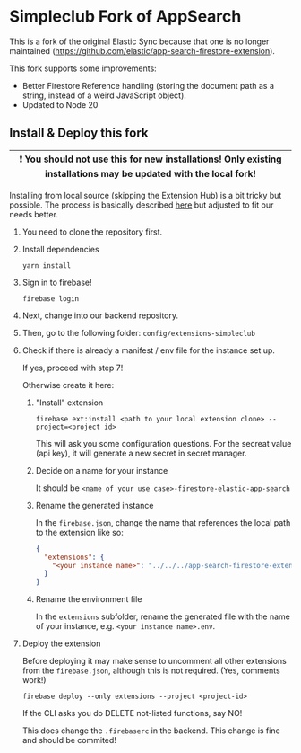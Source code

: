 # Simpleclub Fork of AppSearch

This is a fork of the original Elastic Sync because that one is no longer maintained (https://github.com/elastic/app-search-firestore-extension).

This fork supports some improvements:

- Better Firestore Reference handling (storing the document path as a string, instead of a weird JavaScript object).
- Updated to Node 20

## Install & Deploy this fork

| ❗ **You should not use this for new installations! Only existing installations may be updated with the local fork!** |
| --------------------------------------------------------------------------------------------------------------------- |

Installing from local source (skipping the Extension Hub) is a bit tricky but possible.
The process is basically described [here](https://firebase.google.com/docs/extensions/publishers/get-started) but adjusted to fit our needs better.

1. You need to clone the repository first.

2. Install dependencies

   ```shell
   yarn install
   ```

3. Sign in to firebase!

   ```shell
   firebase login
   ```

4. Next, change into our backend repository.

5. Then, go to the following folder: `config/extensions-simpleclub`

6. Check if there is already a manifest / env file for the instance set up.

   If yes, proceed with step 7!

   Otherwise create it here:

   1. "Install" extension

      ```shell
      firebase ext:install <path to your local extension clone> --project=<project id>
      ```

      This will ask you some configuration questions. For the secreat value (api key), it will generate a new secret in secret manager.

   2. Decide on a name for your instance

      It should be `<name of your use case>-firestore-elastic-app-search`

   3. Rename the generated instance

      In the `firebase.json`, change the name that references the local path to the extension like so:

      ```json
      {
        "extensions": {
          "<your instance name>": "../../../app-search-firestore-extension" // This should be your local path
        }
      }
      ```

   4. Rename the environment file

      In the `extensions` subfolder, rename the generated file with the name of your instance, e.g. `<your instance name>.env`.

7. Deploy the extension

   Before deploying it may make sense to uncomment all other extensions from the `firebase.json`, although this is not required. (Yes, comments work!)

   ```shell
   firebase deploy --only extensions --project <project-id>
   ```

   If the CLI asks you do DELETE not-listed functions, say NO!

   This does change the `.firebaserc` in the backend. This change is fine and should be commited!
